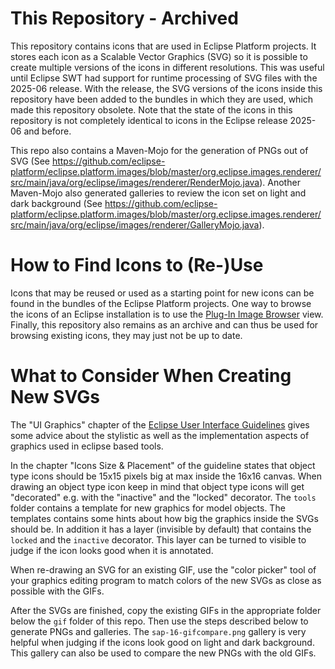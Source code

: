 # This Repository - Archived

This repository contains icons that are used in Eclipse Platform projects.
It stores each icon as a Scalable Vector Graphics (SVG) so it is possible to create multiple versions of the icons in different resolutions.
This was useful until Eclipse SWT had support for runtime processing of SVG files with the 2025-06 release.
With the release, the SVG versions of the icons inside this repository have been added to the bundles in which they are used, which made this repository obsolete.
Note that the state of the icons in this repository is not completely identical to icons in the Eclipse release 2025-06 and before.

This repo also contains a Maven-Mojo for the generation of PNGs out of SVG (See https://github.com/eclipse-platform/eclipse.platform.images/blob/master/org.eclipse.images.renderer/src/main/java/org/eclipse/images/renderer/RenderMojo.java).
Another Maven-Mojo also generated galleries to review the icon set on light and dark background (See https://github.com/eclipse-platform/eclipse.platform.images/blob/master/org.eclipse.images.renderer/src/main/java/org/eclipse/images/renderer/GalleryMojo.java).

# How to Find Icons to (Re-)Use

Icons that may be reused or used as a starting point for new icons can be found in the bundles of the Eclipse Platform projects.
One way to browse the icons of an Eclipse installation is to use the [Plug-In Image Browser](https://help.eclipse.org/latest/index.jsp?topic=%2Forg.eclipse.pde.doc.user%2Fguide%2Ftools%2Fviews%2Fimage_browser_view.htm) view.
Finally, this repository also remains as an archive and can thus be used for browsing existing icons, they may just not be up to date.

# What to Consider When Creating New SVGs

The "UI Graphics" chapter of the [Eclipse User Interface Guidelines](https://eclipse-platform.github.io/ui-best-practices) gives some advice about the stylistic as well as the implementation aspects of graphics used in eclipse based tools.

In the chapter "Icons Size & Placement" of the guideline states that object type icons should be 15x15 pixels big at max inside the 16x16 canvas. When drawing an object type icon keep in mind that object type icons will get "decorated" e.g. with the "inactive" and the "locked" decorator.
The `tools` folder contains a template for new graphics for model objects. The templates contains some hints about how big the graphics inside the SVGs should be. In addition it has a layer (invisible by default) that contains the `locked` and the `inactive` decorator. This layer can be turned to visible to judge if the icon looks good when it is annotated.

When re-drawing an SVG for an existing GIF, use the "color picker" tool of your graphics editing program to match colors of the new SVGs as close as possible with the GIFs.

After the SVGs are finished, copy the existing GIFs in the appropriate folder below the `gif` folder of this repo. Then use the steps described below to generate PNGs and galleries. The `sap-16-gifcompare.png` gallery is very helpful when judging if the icons look good on light and dark background. This gallery can also be used to compare the new PNGs with the old GIFs.
